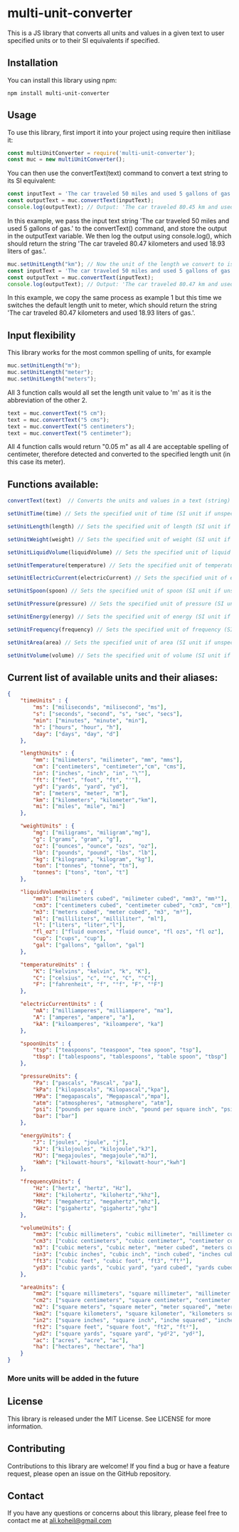 # multi-unit-converter
This is a JS library that converts all units and values in a given text to user specified units or to their SI equivalents if specified.

## Installation
You can install this library using npm:

```npm install multi-unit-converter```

## Usage
To use this library, first import it into your project using require then initiliase it:

```js
const multiUnitConverter = require('multi-unit-converter');
const muc = new multiUnitConverter();
```

You can then use the convertText(text) command to convert a text string to its SI equivalent:

```js
const inputText = 'The car traveled 50 miles and used 5 gallons of gas.';
const outputText = muc.convertText(inputText);
console.log(outputText); // Output: 'The car traveled 80.45 km and used 0.019 m³ of gas.'
```
In this example, we pass the input text string 'The car traveled 50 miles and used 5 gallons of gas.' to the convertText() command, and store the output in the outputText variable. We then log the output using console.log(), which should return the string 'The car traveled 80.47 kilometers and used 18.93 liters of gas.'.


```js
muc.setUnitLength("km"); // Now the unit of the length we convert to is meter (m) not kilemeter (km)
const inputText = 'The car traveled 50 miles and used 5 gallons of gas.';
const outputText = muc.convertText(inputText);
console.log(outputText); // Output: 'The car traveled 80.47 km and used 0.019 m³ of gas.'
```

In this example, we copy the same process as example 1 but this time we switches the default length unit to meter, which should return the string 'The car traveled 80.47 kilometers and used 18.93 liters of gas.'.

## Input flexibility 

This library works for the most common spelling of units, for example

```js
muc.setUnitLength("m");
muc.setUnitLength("meter");
muc.setUnitLength("meters");
```

All 3 function calls would all set the length unit value to 'm' as it is the abbreviation of the other 2.

```js
text = muc.convertText("5 cm");
text = muc.convertText("5 cms");
text = muc.convertText("5 centimeters");
text = muc.convertText("5 centimeter");
```

All 4 function calls would return "0.05 m" as all 4 are acceptable spelling of centimeter, therefore detected and converted to the specified length unit (in this case its meter).

## Functions available:
```js
convertText(text)  // Converts the units and values in a text (string) to specified units

setUnitTime(time) // Sets the specified unit of time (SI unit if unspecified) 

setUnitLength(length) // Sets the specified unit of length (SI unit if unspecified) 

setUnitWeight(weight) // Sets the specified unit of weight (SI unit if unspecified) 

setUnitLiquidVolume(liquidVolume) // Sets the specified unit of liquid volume (SI unit if unspecified) 

setUnitTemperature(temperature) // Sets the specified unit of temperature (SI unit if unspecified) 

setUnitElectricCurrent(electricCurrent) // Sets the specified unit of electric current (SI unit if unspecified) 

setUnitSpoon(spoon) // Sets the specified unit of spoon (SI unit if unspecified) 

setUnitPressure(pressure) // Sets the specified unit of pressure (SI unit if unspecified) 

setUnitEnergy(energy) // Sets the specified unit of energy (SI unit if unspecified) 

setUnitFrequency(frequency) // Sets the specified unit of frequency (SI unit if unspecified)

setUnitArea(area) // Sets the specified unit of area (SI unit if unspecified) 

setUnitVolume(volume) // Sets the specified unit of volume (SI unit if unspecified) 
```

## Current list of available units and their aliases:
```json
{
    "timeUnits" : {
        "ms": ["miliseconds", "milisecond", "ms"],
        "s": ["seconds", "second", "s", "sec", "secs"],
        "min": ["minutes", "minute", "min"],
        "h": ["hours", "hour", "h"],
        "day": ["days", "day", "d"]
    },

    "lengthUnits" : {
        "mm": ["milimeters", "milimeter", "mm", "mms"],
        "cm": ["centimeters", "centimeter","cm", "cms"],
        "in": ["inches", "inch", "in", "\""],
        "ft": ["feet", "foot", "ft", "'"],
        "yd": ["yards", "yard", "yd"],
        "m": ["meters", "meter", "m"],
        "km": ["kilometers", "kilometer","km"],
        "mi": ["miles", "mile", "mi"]
    },

    "weightUnits" : {
        "mg": ["miligrams", "miligram","mg"],
        "g": ["grams", "gram", "g"],
        "oz": ["ounces", "ounce", "ozs", "oz"],
        "lb": ["pounds", "pound", "lbs", "lb"],
        "kg": ["kilograms", "kilogram", "kg"],
        "ton": ["tonnes", "tonne", "tn"], 
        "tonnes": ["tons", "ton", "t"]
    },

    "liquidVolumeUnits" : {
        "mm3": ["milimeters cubed", "milimeter cubed", "mm3", "mm³"],
        "cm3": ["centimeters cubed", "centimeter cubed", "cm3", "cm³"],
        "m3": ["meters cubed", "meter cubed", "m3", "m³"],
        "ml": ["milliliters", "milliliter", "ml"],
        "l": ["liters", "liter","l"],
        "fl_oz": ["fluid ounces", "fluid ounce", "fl ozs", "fl oz"],
        "cup": ["cups", "cup"],
        "gal": ["gallons", "gallon", "gal"]
    },

    "temperatureUnits" : {
        "K": ["kelvins", "kelvin", "k", "K"],
        "C": ["celsius", "c", "°c", "C", "°C"],
        "F": ["fahrenheit", "f", "°f", "F", "°F"]
    },

    "electricCurrentUnits" : {
        "mA": ["milliamperes", "milliampere", "ma"],
        "A": ["amperes", "ampere", "a"],
        "kA": ["kiloamperes", "kiloampere", "ka"]
    },

    "spoonUnits" : {
        "tsp": ["teaspoons", "teaspoon", "tea spoon", "tsp"],
        "tbsp": ["tablespoons", "tablespoons", "table spoon", "tbsp"]
    },

    "pressureUnits": {
        "Pa": ["pascals", "Pascal", "pa"],
        "kPa": ["kilopascals", "Kilopascal","kpa"],
        "MPa": ["megapascals", "Megapascal","mpa"],
        "atm": ["atmospheres", "atmosphere", "atm"],
        "psi": ["pounds per square inch", "pound per square inch", "psi"],
        "bar": ["bar"]
    },

    "energyUnits": {
        "J": ["joules", "joule", "j"],
        "kJ": ["kilojoules", "kilojoule","kJ"],
        "MJ": ["megajoules", "megajoule","mJ"],
        "kWh": ["kilowatt-hours", "kilowatt-hour","kwh"]
    },

    "frequencyUnits": {
        "Hz": ["hertz", "hertz", "Hz"],
        "kHz": ["kilohertz", "kilohertz","khz"],
        "MHz": ["megahertz", "megahertz","mhz"],
        "GHz": ["gigahertz", "gigahertz","ghz"]
    },

    "volumeUnits": {
        "mm3": ["cubic millimeters", "cubic millimeter", "millimeter cubed", "millimeters cubed","mm3", "mm³"],
        "cm3": ["cubic centimeters", "cubic centimeter", "centimeter cubed", "centimeters cubed", "cm3", "cm³"],
        "m3": ["cubic meters", "cubic meter", "meter cubed", "meters cubed", "m3", "m³"],
        "in3": ["cubic inches", "cubic inch", "inch cubed", "inches cubed", "in3", "in³"],
        "ft3": ["cubic feet", "cubic foot", "ft3", "ft³"],
        "yd3": ["cubic yards", "cubic yard", "yard cubed", "yards cubed", "yd3", "yd³"]
    },

    "areaUnits": {
        "mm2": ["square millimeters", "square millimeter", "millimeter squared", "millimeters squared", "mm2", "mm²"],
        "cm2": ["square centimeters", "square centimeter", "centimeter squared", "centimeters squared", "cm²", "cm²"],
        "m2": ["square meters", "square meter", "meter squared", "meters squared", "m2", "m²"],
        "km2": ["square kilometers", "square kilometer", "kilometers squared", "kilometerss squared", "km²", "km²"],
        "in2": ["square inches", "square inch", "inche squared", "inches squared", "in2", "in²"],
        "ft2": ["square feet", "square foot", "ft2", "ft²"],
        "yd2": ["square yards", "square yard", "yd²2", "yd²"],
        "ac": ["acres", "acre", "ac"],
        "ha": ["hectares", "hectare", "ha"]
    }
}
```
### More units will be added in the future

## License
This library is released under the MIT License. See LICENSE for more information.

## Contributing
Contributions to this library are welcome! If you find a bug or have a feature request, please open an issue on the GitHub repository.

## Contact
If you have any questions or concerns about this library, please feel free to contact me at ali.koheil@gmail.com

